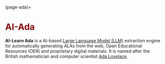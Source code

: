 (page-ada)=
# <font color="maroon">AI-Ada</font>

**AI-Learn Ada**  is a AI-based [Large Language Model (LLM)](https://hai.stanford.edu/news/how-large-language-models-will-transform-science-society-and-ai) extraction engine for automatically generating ALAs from the web, Open Educational Resources (OER) and proprietary digital materials. It is named after the British mathematician and computer scientist [Ada Lovelace](https://en.wikipedia.org/wiki/Ada_Lovelace).
